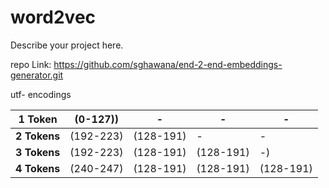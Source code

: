 # word2vec

Describe your project here.

repo Link: https://github.com/sghawana/end-2-end-embeddings-generator.git


utf- encodings

| **1 Token** | (0-127)) | - | - | - |
|---------------------|-----------------|-----------------|-----------------|-----------------|
| **2 Tokens** | (192-223) | (128-191) | - | - |
| **3 Tokens** | (192-223) | (128-191) | (128-191) | -) |
| **4 Tokens** | (240-247) | (128-191) | (128-191) | (128-191) |
